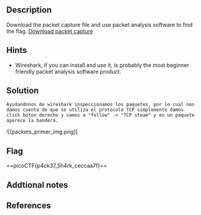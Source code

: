 ## Description
Download the packet capture file and use packet analysis software to find the flag.
[Download packet capture](https://artifacts.picoctf.net/c/194/network-dump.flag.pcap)
## Hints
+ Wireshark, if you can install and use it, is probably the most beginner friendly packet analysis software product.

## Solution


``` 
Ayudandonos de wireshark inspeccionamos los paquetes, por lo cual nos damos cuenta de que se utiliza el protocolo TCP simplemente damos click boton derecho y vamos a "follow" -> "TCP steam" y en un paquete aparece la bandera. 

```


![[packets_primer_img.png]]


## Flag
==picoCTF{p4ck37_5h4rk_ceccaa7f}== 



## Addtional notes


## References

